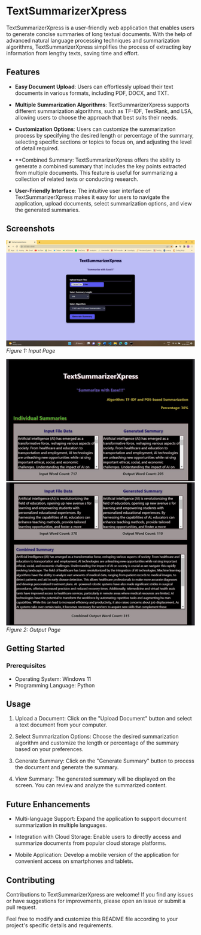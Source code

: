 # TextSummarizerXpress

TextSummarizerXpress is a user-friendly web application that enables users to generate concise summaries of long textual documents. 
With the help of advanced natural language processing techniques and summarization algorithms, TextSummarizerXpress simplifies the 
process of extracting key information from lengthy texts, saving time and effort.

## Features

- **Easy Document Upload**: Users can effortlessly upload their text documents in various formats, including PDF, DOCX, and TXT.

- **Multiple Summarization Algorithms**: TextSummarizerXpress supports different summarization algorithms, such as TF-IDF, TextRank,
  and LSA, allowing users to choose the approach that best suits their needs.

- **Customization Options**: Users can customize the summarization process by specifying the desired length or percentage of the summary,
  selecting specific sections or topics to focus on, and adjusting the level of detail required.

- **Combined Summary: TextSummarizerXpress offers the ability to generate a combined summary that includes the key points extracted from
  multiple documents. This feature is useful for summarizing a collection of related texts or conducting research.

- **User-Friendly Interface**: The intuitive user interface of TextSummarizerXpress makes it easy for users to navigate the application,
  upload documents, select summarization options, and view the generated summaries.

## Screenshots

![Input Page](Input.jpg)
*Figure 1: Input Page*

![Output Page](Output_1.jpg)
![Output Page](Output_2.jpg)
*Figure 2: Output Page*

## Getting Started

### Prerequisites

- Operating System: Windows 11
- Programming Language: Python

## Usage

1. Upload a Document: Click on the "Upload Document" button and select a text document from your computer.

2. Select Summarization Options: Choose the desired summarization algorithm and customize the length or percentage of the summary based
   on your preferences.

4. Generate Summary: Click on the "Generate Summary" button to process the document and generate the summary.

5. View Summary: The generated summary will be displayed on the screen. You can review and analyze the summarized content.

## Future Enhancements

- Multi-language Support: Expand the application to support document summarization in multiple languages.

- Integration with Cloud Storage: Enable users to directly access and summarize documents from popular cloud storage platforms.

- Mobile Application: Develop a mobile version of the application for convenient access on smartphones and tablets.

## Contributing

Contributions to TextSummarizerXpress are welcome! If you find any issues or have suggestions for improvements, please open an issue or 
submit a pull request.


Feel free to modify and customize this README file according to your project's specific details and requirements.



